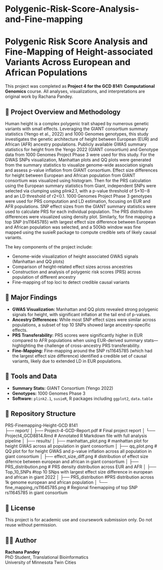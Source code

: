 # Polygenic-Risk-Score-Analysis-and-Fine-mapping  
# Polygenic Risk Score Analysis and Fine-Mapping of Height-associated Variants Across European and African Populations

This project was completed as **Project 4 for the GCD 8141: Computational Genomics** course. All analyses, visualizations, and interpretations are original work by Rachana Pandey.

## 📘 Project Overview and Methodology

Human height is a complex polygenic trait shaped by numerous genetic variants with small effects. Leveraging the GIANT consortium summary statistics (Yengo et al., 2022) and 1000 Genomes genotypes, this study investigates the genetic architecture of height between European (EUR) and African (AFR) ancestry populations. Publicly available GWAS summary statistics for height from the Yengo 2022 (GIANT consortium) and Genotype data from 1000 Genomes Project Phase 3 were used for this study. For the GWAS SNPs visualization, Manhattan plots and QQ plots were generated from the summary statistics to visualize genome-wide association signals and assess p-value inflation from GIANT consortium. Effect size differences for height between European and African population from GIANT consortium was visualized using histogram. Then for the PRS calculation using the European summary statistics from Giant, independent SNPs were selected via clumping using plink2.1, with a p-value threshold of 5×10−8 and an LD threshold of r2<0.1. 1000 Genomes Project Phase 3 genotypes were used for PRS computation and LD estimation, focusing on EUR and AFR populations. SNP effect sizes from the GIANT summary statistics were used to calculate PRS for each individual population. The PRS distribution differences were visualized using density plot. Similarly, for fine mapping a top SNP (rs11645785) with largest effect size difference between European and African population was selected, and a 500kb window was fine mapped using the susieR package to compute credible sets of likely causal variants. 

The key components of the project include:

- Genome-wide visualization of height associated GWAS signals (Manhattan and QQ plots)
- Comparison of height-related effect sizes across ancestries
- Construction and analysis of polygenic risk scores (PRS) across population of different ancestry
- Fine-mapping of top loci to detect credible causal variants

## 🧪 Major Findings

- **GWAS Visualization:** Manhattan and QQ plots revealed strong polygenic signals for height, with significant inflation at the tail end of p-values.
- **Ancestry Differences:** While most SNP effect sizes were similar across populations, a subset of top 10 SNPs showed large ancestry-specific effects.
- **PRS Transferability:** PRS scores were significantly higher in EUR compared to AFR populations when using EUR-derived summary stats—highlighting the challenge of cross-ancestry PRS transferability.
- **Fine-Mapping:** Fine-mapping around the SNP rs11645785 (which had the largest effect size difference) identified a credible set of causal variants, likely due to extended LD in EUR populations.

## 🧰 Tools and Data

- **Summary Stats:** GIANT Consortium (Yengo 2022)
- **Genotypes:** 1000 Genomes Phase 3
- **Software:** `plink2.1`, `susieR`, R packages including `ggplot2`, `data.table`

## 📁 Repository Structure  
PRS-Finemapping-Height-GCD 8141  
├── report/
│ ├── Project-4-GCD-Report.pdf # Final project report
│ └── Project4_GCD8814.Rmd # Annotated R Markdown file with full analysis pipeline
│
├── results/
│ ├── manhattan_plot.png # manhattan plot for height GWAS across all population in giant consortium
│ ├── qq_plot.png # QQ plot for for height GWAS and p-value inflation across all population in giant consortium
│ ├── effect_size_diff.png # distribution of effect size difernce between european and african in giant consortium
│ ├── PRS_distribution.png # PRS density distribution across EUR and AFR
│ ├── Top_10_SNPs #top 10 SNps with largest effect size difference in european and african in giant 2022
│ ├──  PRS_distribution #PRS distribution across 1k genome european and african population
│ └── fine_mapping_rs11645785.png # Regional finemapping of top SNP rs11645785 in giant consortium

## 📜 License
This project is for academic use and coursework submission only. Do not reuse without permission.

## 🙋‍♀️ Author
**Rachana Pandey**  
PhD Student, Translational Bioinformatics  
University of Minnesota Twin Cities
